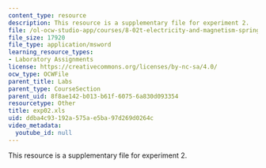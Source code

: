 ```yaml
---
content_type: resource
description: This resource is a supplementary file for experiment 2.
file: /ol-ocw-studio-app/courses/8-02t-electricity-and-magnetism-spring-2005/ddba4c93192a575ae5ba97d269d0264c_exp02.xls
file_size: 17920
file_type: application/msword
learning_resource_types:
- Laboratory Assignments
license: https://creativecommons.org/licenses/by-nc-sa/4.0/
ocw_type: OCWFile
parent_title: Labs
parent_type: CourseSection
parent_uid: 8f8ae142-b013-b61f-6075-6a830d093354
resourcetype: Other
title: exp02.xls
uid: ddba4c93-192a-575a-e5ba-97d269d0264c
video_metadata:
  youtube_id: null
---
```

This resource is a supplementary file for experiment 2.